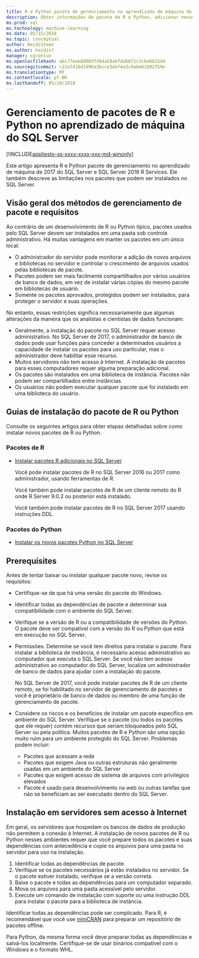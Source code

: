 ```yaml
---
title: R e Python pacote de gerenciamento no aprendizado de máquina do SQL Server | Microsoft Docs
description: Obter informações de pacote de R e Python, adicionar novos pacotes e habilitar o acesso de cliente em uma instância do SQL Server configurado para o aprendizado de máquina.
ms.prod: sql
ms.technology: machine-learning
ms.date: 05/15/2018
ms.topic: conceptual
author: HeidiSteen
ms.author: heidist
manager: cgronlun
ms.openlocfilehash: abc77eee8d803fd94a58abfdab6f1c3cbe6621dd
ms.sourcegitcommit: c12a7416d1996a3bcce3ebf4a3c9abe61b02fb9e
ms.translationtype: MT
ms.contentlocale: pt-BR
ms.lasthandoff: 05/10/2018
---
```

# <a name="r-and-python-package-management-in-sql-server-machine-learning"></a>Gerenciamento de pacotes de R e Python no aprendizado de máquina do SQL Server
[!INCLUDE[appliesto-ss-xxxx-xxxx-xxx-md-winonly](../../includes/appliesto-ss-xxxx-xxxx-xxx-md-winonly.md)]

Este artigo apresenta R e Python pacote de gerenciamento no aprendizado de máquina de 2017 do SQL Server e SQL Server 2016 R Services. Ele também descreve as limitações nos pacotes que podem ser instalados no SQL Server.

## <a name="overview-of-package-management-methods-and-requirements"></a>Visão geral dos métodos de gerenciamento de pacote e requisitos

Ao contrário de um desenvolvimento de R ou Python típico, pacotes usados pelo SQL Server devem ser instalados em uma pasta sob controle administrativo. Há muitas vantagens em manter os pacotes em um único local:

+ O administrador do servidor pode monitorar a adição de novos arquivos e bibliotecas no servidor e controlar o crescimento de arquivos usados pelas bibliotecas de pacote. 
+ Pacotes podem ser mais facilmente compartilhados por vários usuários de banco de dados, em vez de instalar várias cópias do mesmo pacote em bibliotecas de usuário.
+ Somente os pacotes aprovados, protegidos podem ser instalados, para proteger o servidor e suas operações.

No entanto, essas restrições significa necessariamente que algumas alterações da maneira que os analistas e cientistas de dados funcionam:

+ Geralmente, a instalação do pacote no SQL Server requer acesso administrativo. No SQL Server de 2017, o administrador de banco de dados pode usar funções para conceder a determinados usuários a capacidade de instalar os pacotes para uso particular, mas o administrador deve habilitar esse recurso.
+ Muitos servidores não tem acesso à Internet. A instalação de pacotes para esses computadores requer alguma preparação adicional.
+ Os pacotes são instalados em uma biblioteca de instância. Pacotes não podem ser compartilhados entre instâncias.
+ Os usuários não podem executar qualquer pacote que foi instalado em uma biblioteca do usuário.

## <a name="package-installation-guides-for-r-or-python"></a>Guias de instalação do pacote de R ou Python

Consulte os seguintes artigos para obter etapas detalhadas sobre como instalar novos pacotes de R ou Python. 

### <a name="r-packages"></a>Pacotes de R

+ [Instalar pacotes R adicionais no SQL Server](install-additional-r-packages-on-sql-server.md)

    Você pode instalar pacotes de R no SQL Server 2016 ou 2017 como administrador, usando ferramentas de R.

    Você também pode instalar pacotes de R de um cliente remoto do R onde R Server 9.0.2 ou posterior está instalado.

    Você também pode instalar pacotes de R no SQL Server 2017 usando instruções DDL.

### <a name="python-packages"></a>Pacotes do Python

+ [Instalar os novos pacotes Python no SQL Server](../python/install-additional-python-packages-on-sql-server.md)

## <a name="prerequisites"></a>Prerequisites

Antes de tentar baixar ou instalar qualquer pacote novo, revise os requisitos:

+ Certifique-se de que há uma versão do pacote do Windows.

+ Identificar todas as dependências de pacote e determinar sua compatibilidade com o ambiente do SQL Server.

+ Verifique se a versão de R ou a compatibilidade de versões do Python. O pacote deve ser compatível com a versão do R ou Python que está em execução no SQL Server.

+ Permissões. Determine se você tem direitos para instalar o pacote. Para instalar a biblioteca de instância, é necessário acesso administrativo ao computador que executa o SQL Server. Se você não tem acesso administrativo ao computador do SQL Server, localize um administrador de banco de dados para ajudar com a instalação do pacote.

    No SQL Server de 2017, você pode instalar pacotes de R de um cliente remoto, se foi habilitado no servidor de gerenciamento de pacotes e você é proprietário de banco de dados ou membro de uma função de gerenciamento de pacote.

+ Considere os riscos e os benefícios de instalar um pacote específico em ambiente do SQL Server. Verifique se o pacote (ou todos os pacotes que ele requer) contém recursos que seriam bloqueados pelo SQL Server ou pela política. Muitos pacotes de R e Python são uma opção muito ruim para um ambiente protegido do SQL Server. Problemas podem incluir:

    - Pacotes que acessam a rede
    - Pacotes que exigem Java ou outras estruturas não geralmente usadas em um ambiente do SQL Server
    - Pacotes que exigem acesso de sistema de arquivos com privilégios elevados
    - Pacote é usado para desenvolvimento na web ou outras tarefas que não se beneficiam ao ser executado dentro do SQL Server.

## <a name="installation-on-servers-with-no-internet-access"></a>Instalação em servidores sem acesso à Internet

Em geral, os servidores que hospedam os bancos de dados de produção não permitem a conexão à Internet. A instalação de novos pacotes de R ou Python nesses ambientes requer que você prepare todos os pacotes e suas dependências com antecedência e copie os arquivos para uma pasta no servidor para uso na instalação.

1. Identificar todas as dependências de pacote. 
2. Verifique se os pacotes necessários já estão instalados no servidor. Se o pacote estiver instalado, verifique se a versão correta.
3. Baixe o pacote e todas as dependências para um computador separado.
4. Mova os arquivos para uma pasta acessível pelo servidor.
5. Execute um comando de instalação com suporte ou uma instrução DDL para instalar o pacote para a biblioteca de instância.

Identificar todas as dependências pode ser complicado. Para R, é recomendável que você use [miniCRAN](create-a-local-package-repository-using-minicran.md) para preparar um repositório de pacotes offline.

Para Python, da mesma forma você deve preparar todas as dependências e salvá-los localmente. Certifique-se de usar binários compatível com o Windows e o formato WHL.
